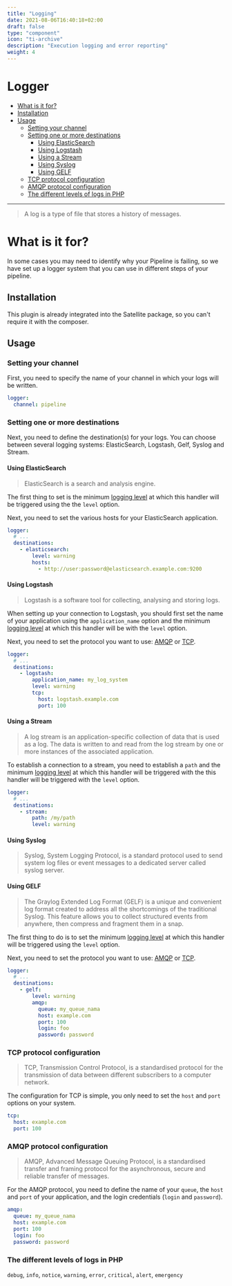 ```yaml
---
title: "Logging"
date: 2021-08-06T16:40:18+02:00
draft: false
type: "component"
icon: "ti-archive"
description: "Execution logging and error reporting"
weight: 4
---
```


# Logger

- [What is it for?](#what-is-it-for)
- [Installation](#installation)
- [Usage](#usage)
    - [Setting your channel](#setting-your-channel)
    - [Setting one or more destinations](#setting-one-or-more-destinations)
        - [Using ElasticSearch](#using-elasticsearch)
        - [Using Logstash](#using-logstash)
        - [Using a Stream](#using-a-stream)
        - [Using Syslog](#using-syslog)
        - [Using GELF](#using-gelf)
    - [TCP protocol configuration](#tcp-protocol-configuration)
    - [AMQP protocol configuration](#amqp-protocol-configuration)
    - [The different levels of logs in PHP](#usage)

---

> A log is a type of file that stores a history of messages.

# What is it for?

In some cases you may need to identify why your Pipeline is failing, so we have set up a logger system that you can 
use in different steps of your pipeline.

## Installation

This plugin is already integrated into the Satellite package, so you can't require it with the composer.

## Usage 

### Setting your channel

First, you need to specify the name of your channel in which your logs will be written.

```yaml
logger:
  channel: pipeline
```

### Setting one or more destinations

Next, you need to define the destination(s) for your logs. You can choose between several logging systems:
ElasticSearch, Logstash, Gelf, Syslog and Stream.

#### Using ElasticSearch 

> ElasticSearch is a search and analysis engine.

The first thing to set is the minimum [logging level](#the-different-levels-of-logs-in-php) at which this handler will be triggered using the
the `level` option.

Next, you need to set the various hosts for your ElasticSearch application.

```yaml
logger:
  # ...
  destinations:
    - elasticsearch:
        level: warning
        hosts:
          - http://user:password@elasticsearch.example.com:9200
```

#### Using Logstash

> Logstash is a software tool for collecting, analysing and storing logs.

When setting up your connection to Logstash, you should first set the name of your application
using the `application_name` option and the minimum [logging level](#the-different-levels-of-logs-in-php) at which this handler will be
with the `level` option.

Next, you need to set the protocol you want to use: [AMQP](#amqp-protocol-configuration) or [TCP](#tcp-protocol-configuration).

```yaml
logger:
  # ...
  destinations:
    - logstash:
        application_name: my_log_system
        level: warning
        tcp:
          host: logstash.example.com
          port: 100
```

#### Using a Stream

> A log stream is an application-specific collection of data that is used as a log.
> The data is written to and read from the log stream by one or more instances of the associated application.

To establish a connection to a stream, you need to establish a `path` and the minimum [logging level](#the-different-levels-of-logs-in-php) at which this 
handler will be triggered with the this handler will be triggered with the `level` option. 

```yaml
logger:
  # ...
  destinations:
    - stream:
        path: /my/path
        level: warning
```

#### Using Syslog
> Syslog, System Logging Protocol, is a standard protocol used to send system log files or event messages 
> to a dedicated server called syslog server.

#### Using GELF 
> The Graylog Extended Log Format (GELF) is a unique and convenient log format created to address all the shortcomings 
> of the traditional Syslog. This feature allows you to collect structured events from anywhere, 
> then compress and fragment them in a snap.

The first thing to do is to set the minimum [logging level](#the-different-levels-of-logs-in-php) at which this handler will be triggered using the `level` 
option.

Next, you need to set the protocol you want to use: [AMQP](#amqp-protocol-configuration) or [TCP](#tcp-protocol-configuration).

```yaml
logger:
  # ...
  destinations:
    - gelf:
        level: warning
        amqp:
          queue: my_queue_nama
          host: example.com
          port: 100
          login: foo
          password: password
```

### TCP protocol configuration

> TCP, Transmission Control Protocol, is a standardised protocol for the transmission of data between different 
> subscribers to a computer network.

The configuration for TCP is simple, you only need to set the `host` and `port` options on your system.

```yaml
tcp:
  host: example.com
  port: 100
```

### AMQP protocol configuration

> AMQP, Advanced Message Queuing Protocol, is a standardised transfer and framing protocol for the asynchronous, 
> secure and reliable transfer of messages.

For the AMQP protocol, you need to define the name of your `queue`, the `host` and `port` of your application, 
and the login credentials (`login` and `password`).

```yaml
amqp:
  queue: my_queue_nama
  host: example.com
  port: 100
  login: foo
  password: password
```

### The different levels of logs in PHP

`debug`, `info`, `notice`, `warning`, `error`, `critical`, `alert`, `emergency`
